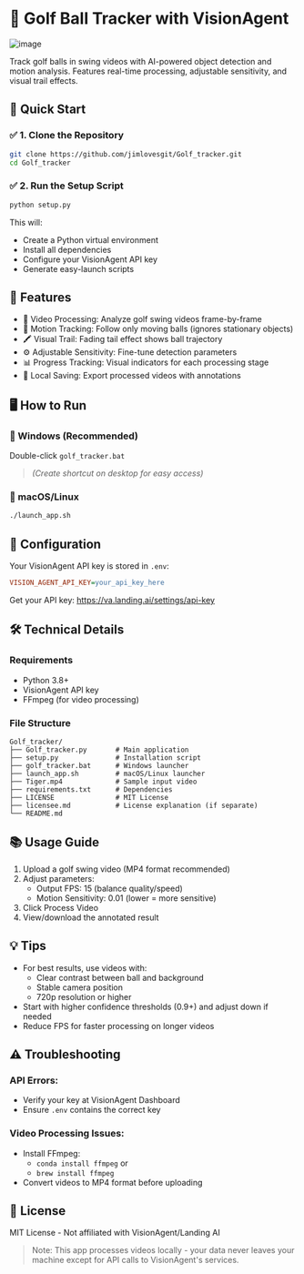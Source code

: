 # 🏉️ Golf Ball Tracker with VisionAgent

![image](https://github.com/user-attachments/assets/f45ec0d1-c24d-4ad2-a4d7-ae7c2fc49db3)


Track golf balls in swing videos with AI-powered object detection and motion analysis. Features real-time processing, adjustable sensitivity, and visual trail effects.

## 🚀 Quick Start

### ✅ 1. Clone the Repository

```bash
git clone https://github.com/jimlovesgit/Golf_tracker.git
cd Golf_tracker
```

### ✅ 2. Run the Setup Script

```bash
python setup.py
```

This will:

- Create a Python virtual environment
- Install all dependencies
- Configure your VisionAgent API key
- Generate easy-launch scripts

## 🎯 Features

- 🎥 Video Processing: Analyze golf swing videos frame-by-frame
- 🏓 Motion Tracking: Follow only moving balls (ignores stationary objects)
- 🖍 Visual Trail: Fading tail effect shows ball trajectory
- ⚙ Adjustable Sensitivity: Fine-tune detection parameters
- 📊 Progress Tracking: Visual indicators for each processing stage
- 💾 Local Saving: Export processed videos with annotations

## 🖥 How to Run

### 📏 Windows (Recommended)

Double-click `golf_tracker.bat`

> *(Create shortcut on desktop for easy access)*

### 🍏 macOS/Linux

```bash
./launch_app.sh
```

## 🔧 Configuration

Your VisionAgent API key is stored in `.env`:

```ini
VISION_AGENT_API_KEY=your_api_key_here
```

Get your API key: https://va.landing.ai/settings/api-key

## 🛠️ Technical Details

### Requirements

- Python 3.8+
- VisionAgent API key
- FFmpeg (for video processing)

### File Structure

```text
Golf_tracker/
├── Golf_tracker.py       # Main application
├── setup.py              # Installation script
├── golf_tracker.bat      # Windows launcher
├── launch_app.sh         # macOS/Linux launcher
├── Tiger.mp4             # Sample input video
├── requirements.txt      # Dependencies
├── LICENSE               # MIT License
├── licensee.md           # License explanation (if separate)
└── README.md
```

## 📚 Usage Guide

1. Upload a golf swing video (MP4 format recommended)
2. Adjust parameters:
   - Output FPS: 15 (balance quality/speed)
   - Motion Sensitivity: 0.01 (lower = more sensitive)
3. Click Process Video
4. View/download the annotated result
   
## 💡 Tips

- For best results, use videos with:
  - Clear contrast between ball and background
  - Stable camera position
  - 720p resolution or higher
- Start with higher confidence thresholds (0.9+) and adjust down if needed
- Reduce FPS for faster processing on longer videos

## ⚠️ Troubleshooting

### API Errors:

- Verify your key at VisionAgent Dashboard
- Ensure `.env` contains the correct key

### Video Processing Issues:

- Install FFmpeg:
  - `conda install ffmpeg` or
  - `brew install ffmpeg`
- Convert videos to MP4 format before uploading

## 📜 License

MIT License - Not affiliated with VisionAgent/Landing AI

> Note: This app processes videos locally - your data never leaves your machine except for API calls to VisionAgent's services.


